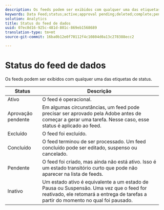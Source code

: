 ```yaml
---
description: Os feeds podem ser exibidos com qualquer uma das etiquetas de status.
keywords: Data Feed;status;active;approval pending;deleted;complete;pending;inactive
solution: Analytics
title: Status do feed de dados
uuid: 07ec0d16-925c-481d-801c-869eb1568689
translation-type: tm+mt
source-git-commit: 16ba0b12e0f70112f4c10804d0a13c278388ecc2

---
```



# Status do feed de dados

Os feeds podem ser exibidos com qualquer uma das etiquetas de status.

| Status | Descrição |
|---|---|
| Ativo | O feed é operacional. |
| Aprovação pendente | Em algumas circunstâncias, um feed pode precisar ser aprovado pela Adobe antes de começar a gerar uma tarefa. Nesse caso, esse status é aplicado ao feed. |
| Excluído | O feed foi excluído. |
| Concluído | O feed terminou de ser processado. Um feed concluído pode ser editado, suspenso ou cancelado. |
| Pendente | O feed foi criado, mas ainda não está ativo. Isso é um estado transitório curto que pode não aparecer na lista de feeds. |
| Inativo | Um estado ativo é equivalente a um estado de Pausa ou Suspensão. Uma vez que o feed for reativado, ele retomará a entrega de tarefas a partir do momento no qual foi pausado. |
